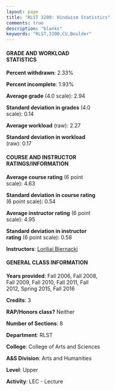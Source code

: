 ```yaml
---
layout: page
title: "RLST 3200: Hinduism Statistics"
comments: true
description: "blanks"
keywords: "RLST,3200,CU,Boulder"
---
```

<head>
<script src="https://ajax.googleapis.com/ajax/libs/jquery/2.1.3/jquery.min.js"></script>
<script src="https://dl.dropboxusercontent.com/s/pc42nxpaw1ea4o9/highcharts.js?dl=0"></script>
<!-- <script src="../assets/js/highcharts.js"></script> -->
<style type="text/css">@font-face {
	font-family: "Bebas Neue";
	src: url(https://www.filehosting.org/file/details/544349/BebasNeue Regular.otf) format("opentype");
	}
	h1.Bebas { 
		font-family: "Bebas Neue", Verdana, Tahoma;
	}
</style>
</head>
<body>
	<div id="container" style="float: right; width: 45%; height: 88%; margin-left: 2.5%; margin-right: 2.5%;"></div>
	<script language="JavaScript">
		$(document).ready(function() {
		var chart = {type: 'column'};
		var title = {text: 'Grade Distribution'};
		var xAxis = {categories: ['A','B','C','D','F'],crosshair: true};
		var yAxis = {min: 0,title: {text: 'Percentage'}};
		var tooltip = {headerFormat: '<center><b><span style="font-size:20px">{point.key}</span></b></center>',
		               pointFormat: '<td style="padding:0"><b>{point.y:.1f}%</b></td>',
		               footerFormat: '</table>',shared: true,useHTML: true};
		var plotOptions = {column: {pointPadding: 0.0,borderWidth: 0}};  
		var credits = {enabled: false};var series= [{name: 'Percent',data: [34.59,39.36,15.28,8.75,2.02,]}];
		var json = {};
		json.chart = chart;
		json.title = title;
		json.tooltip = tooltip;
		json.xAxis = xAxis;
		json.yAxis = yAxis;  
		json.series = series;
		json.plotOptions = plotOptions;  
		json.credits = credits;
		$('#container').highcharts(json);
	});
	</script>
</body>
			   
#### GRADE AND WORKLOAD STATISTICS

**Percent withdrawn**: 2.33%

**Percent incomplete**: 1.93%

**Average grade** (4.0 scale): 2.94

**Standard deviation in grades** (4.0 scale): 0.14

**Average workload** (raw): 2.27

**Standard deviation in workload** (raw): 0.17

#### COURSE AND INSTRUCTOR RATINGS/INFORMATION

**Average course rating** (6 point scale): 4.63

**Standard deviation in course rating** (6 point scale): 0.54

**Average instructor rating** (6 point scale): 4.95

**Standard deviation in instructor rating** (6 point scale): 0.58

**Instructors**: <a href='../../instructors/Loriliai_Biernacki'>Loriliai Biernacki</a>

#### GENERAL CLASS INFORMATION

**Years provided**: Fall 2006, Fall 2008, Fall 2009, Fall 2010, Fall 2011, Fall 2012, Spring 2015, Fall 2016

**Credits**: 3

**RAP/Honors class?** Neither

**Number of Sections**: 8

**Department**: RLST

**College**: College of Arts and Sciences

**A&S Division**: Arts and Humanities

**Level**: Upper

**Activity**: LEC - Lecture
